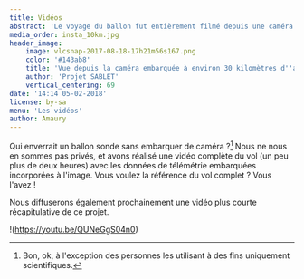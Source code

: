 ```yaml
---
title: Vidéos
abstract: 'Le voyage du ballon fut entièrement filmé depuis une caméra embarquée. Voici les images…'
media_order: insta_10km.jpg
header_image:
    image: vlcsnap-2017-08-18-17h21m56s167.png
    color: '#143ab8'
    title: 'Vue depuis la caméra embarquée à environ 30 kilomètres d''altitude'
    author: 'Projet SABLET'
    vertical_centering: 69
date: '14:14 05-02-2018'
license: by-sa
menu: 'Les vidéos'
author: Amaury
---
```


Qui enverrait un ballon sonde sans embarquer de caméra ?[^météo] Nous ne nous en sommes pas privés, et avons réalisé une vidéo complète du vol (un peu plus de deux heures) avec les données de télémétrie embarquées incorporées à l'image. Vous voulez la référence du vol complet ? Vous l'avez !

Nous diffuserons également prochainement une vidéo plus courte récapitulative de ce projet.

!(https://youtu.be/QUNeGgS04n0)

[^météo]: Bon, ok, à l'exception des personnes les utilisant à des fins uniquement scientifiques.
